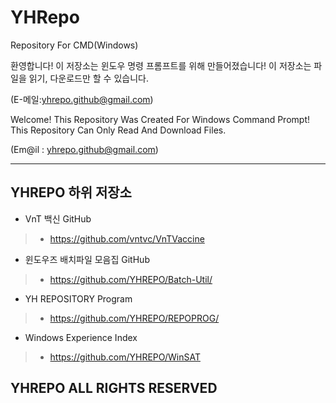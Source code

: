 # YHRepo
Repository For CMD(Windows)

환영합니다!
이 저장소는 윈도우 명령 프롬프트를 위해 만들어졌습니다!
이 저장소는 파일을 읽기, 다운로드만 할 수 있습니다.

(E-메일:yhrepo.github@gmail.com)


Welcome!
This Repository Was Created For Windows Command Prompt!
This Repository Can Only Read And Download Files.

(Em@il : yhrepo.github@gmail.com)

- - -

## YHREPO 하위 저장소
- VnT 백신 GitHub
>  - <https://github.com/vntvc/VnTVaccine>

* 윈도우즈 배치파일 모음집 GitHub
>  * <https://github.com/YHREPO/Batch-Util/>

- YH REPOSITORY Program
>  * <https://github.com/YHREPO/REPOPROG/>

* Windows Experience Index
>  * <https://github.com/YHREPO/WinSAT>

**YHREPO ALL RIGHTS RESERVED**
---



